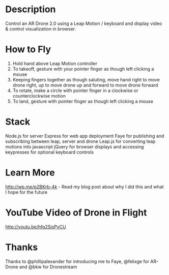 Description
=======================

Control an AR Drone 2.0 using a Leap Motion / keyboard and display video & control visualization in browser.

How to Fly
=======================

1. Hold hand above Leap Motion controller
2. To takeoff, gesture with your pointer finger as though left clicking a mouse
3. Keeping fingers together as though saluting, move hand right to move drone right, up to move drone up and forward to move drone forward
4. To rotate, make a circle with pointer finger in a clockwise or counterclockwise motion
5. To land, gesture with pointer finger as though left clicking a mouse

Stack
=======================

Node.js for server
Express for web app deployment
Faye for publishing and subscribing between leap, server and drone
Leap.js for converting leap motions into javascript
jQuery for browser displays and accessing keypresses for optional keyboard controls

Learn More
=======================

http://wp.me/p2BKrb-4k - Read my blog post about why I did this and what I hope for the future

YouTube Video of Drone in Flight
=======================

http://youtu.be/hfq2SisPvCU

Thanks
=======================

Thanks to @phillipalexander for introducing me to Faye, @felixge for AR-Drone and @bkw for Dronestream